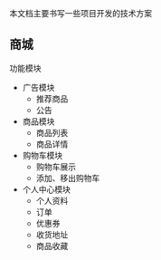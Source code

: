 本文档主要书写一些项目开发的技术方案

## 商城

功能模块

- 广告模块
  - 推荐商品
  - 公告
- 商品模块
  - 商品列表
  - 商品详情
- 购物车模块
  - 购物车展示
  - 添加、移出购物车
- 个人中心模块
  - 个人资料
  - 订单
  - 优惠券
  - 收货地址
  - 商品收藏



